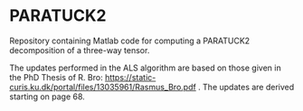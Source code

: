 # PARATUCK2
Repository containing Matlab code for computing a PARATUCK2 decomposition of a three-way tensor.

The updates performed in the ALS algorithm are based on those given in the PhD Thesis of R. Bro: https://static-curis.ku.dk/portal/files/13035961/Rasmus_Bro.pdf .
The updates are derived starting on page 68.
